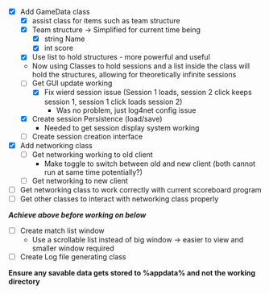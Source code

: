 - [x] Add GameData class
	- [x] assist class for items such as team structure
	- [x] Team structure -> Simplified for current time being
		- [x] string Name
		- [x] int score
	- [x] Use list to hold structures - more powerful and useful
    - Now using Classes to hold sessions and a list inside the class will hold the structures, allowing for theoretically infinite sessions
    - [ ] Get GUI update working
      - [x] Fix wierd session issue (Session 1 loads, session 2 click keeps session 1, session 1 click loads session 2)
        - Was no problem, just log4net config issue
    - [x] Create session Persistence (load/save)
      - Needed to get session display system working
    - [ ] Create session creation interface
- [x] Add networking class
  - [ ] Get networking working to old client
    - Make toggle to switch between old and new client (both cannot run at same time potentially?)
  - [ ] Get networking to new client
- [ ] Get networking class to work correctly with current scoreboard program
- [ ] Get other classes to interact with networking class properly

***Achieve above before working on below***
- [ ] Create match list window
	* Use a scrollable list instead of big window -> easier to view and smaller window required
- [ ] Create Log file generating class

**Ensure any savable data gets stored to %appdata% and not the working directory**